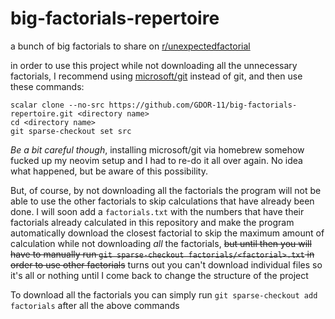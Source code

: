 # big-factorials-repertoire
a bunch of big factorials to share on <a href="https://reddit.com/r/unexpectedfactorial">r/unexpectedfactorial</a>

in order to use this project while not downloading all the unnecessary factorials, I recommend using <a href="https://github.com/microsoft/git?tab=readme-ov-file">microsoft/git</a> instead of git, and then use these commands:
```
scalar clone --no-src https://github.com/GDOR-11/big-factorials-repertoire.git <directory name>
cd <directory name>
git sparse-checkout set src
```
*Be a bit careful though*, installing microsoft/git via homebrew somehow fucked up my neovim setup and I had to re-do it all over again. No idea what happened, but be aware of this possibility.

But, of course, by not downloading all the factorials the program will not be able to use the other factorials to skip calculations that have already been done. I will soon add a ```factorials.txt``` with the numbers that have their factorials already calculated in this repository and make the program automatically download the closest factorial to skip the maximum amount of calculation while not downloading *all* the factorials, ~~but until then you will have to manually run ```git sparse-checkout factorials/<factorial>.txt``` in order to use other factorials~~ turns out you can't download individual files so it's all or nothing until I come back to change the structure of the project

To download all the factorials you can simply run ```git sparse-checkout add factorials``` after all the above commands
